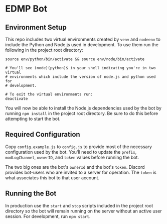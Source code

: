 # EDMP Bot

## Environment Setup

This repo includes two virtual environments created by `venv` and `nodeenv` to
include the Python and Node.js used in development. To use them run the
following in the project root directory:

```
source env/python/bin/activate && source env/node/bin/activate

# You'll see (node)(python)$ in your shell indicating you're in two virtual
# environments which include the version of node.js and python used for
# development.

# To exit the virtual environments run:
deactivate
```

You will now be able to install the Node.js dependencies used by the bot
by running `npm install` in the project root directory. Be sure to do this
before attempting to start the bot.

## Required Configuration

Copy `config.example.js` to `config.js` to provide most of the necessary
configuration used by the bot. You'll need to update the `prefix`,
`modLogChannel`, `ownerID`, and `token` values before running the bot.

The two big ones are the bot's `ownerId` and the bot's `token`. Discord
provides bot-users who are invited to a server for operation. The `token`
is what associates this bot to that user account.

## Running the Bot

In production use the `start` and `stop` scripts included in the project
root directory so the bot will remain running on the server without an
active user session. For development, run `npm start`.
